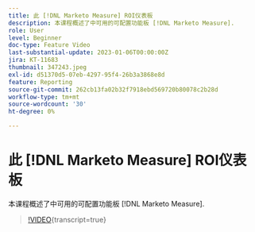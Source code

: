 ```yaml
---
title: 此 [!DNL Marketo Measure] ROI仪表板
description: 本课程概述了中可用的可配置功能板 [!DNL Marketo Measure].
role: User
level: Beginner
doc-type: Feature Video
last-substantial-update: 2023-01-06T00:00:00Z
jira: KT-11683
thumbnail: 347243.jpeg
exl-id: d51370d5-07eb-4297-95f4-26b3a3868e8d
feature: Reporting
source-git-commit: 262cb13fa02b32f7918ebd569720b80078c2b28d
workflow-type: tm+mt
source-wordcount: '30'
ht-degree: 0%

---
```


# 此 [!DNL Marketo Measure] ROI仪表板

本课程概述了中可用的可配置功能板 [!DNL Marketo Measure].

>[!VIDEO](https://video.tv.adobe.com/v/347243/?learn=on){transcript=true}

